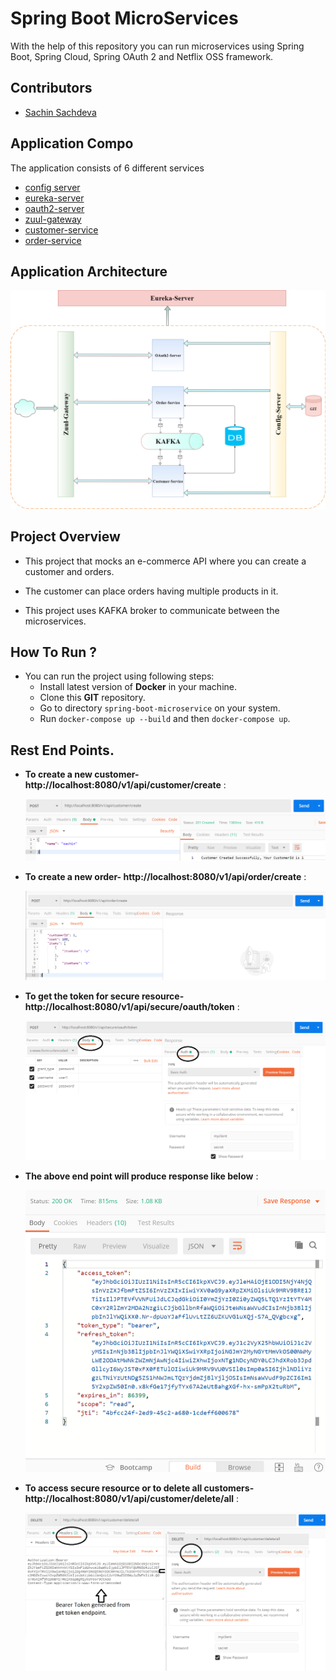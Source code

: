 # Spring Boot MicroServices
With the help of this repository you can run microservices using Spring Boot, Spring Cloud, Spring OAuth 2 and Netflix OSS framework.


## <a name="contributors"></a>Contributors

* [Sachin Sachdeva](https://www.linkedin.com/in/sachin-sachdeva-70896120/)

## <a name="application-architecture"></a>Application Compo

The application consists of 6 different services

* [config server](config-server/README.md) 
* [eureka-server](eureka-server/README.md) 
* [oauth2-server](oauth2a-server/README.md) 
* [zuul-gateway](zuul-gateway/README.md) 
* [customer-service](customer-service/README.md) 
* [order-service](order-service/README.md) 


## <a name="application-architecture"></a>Application Architecture

![screenshot!](images/image.png)


## <a name="project-overview"></a>Project Overview
* This project that mocks an e-commerce API where you can create a customer and orders.

* The customer can place orders having multiple products in it.

* This project uses KAFKA broker to communicate between the microservices.



## <a name="project-run"></a>How To Run ?
* You can run the project using following steps:
    * Install latest version of **Docker**  in your machine.
    * Clone this **GIT** repository.
    * Go to directory `spring-boot-microservice` on your system.
    * Run `docker-compose up --build` and then `docker-compose up`.
 
 
## <a name="rest-end"></a>Rest End Points.

* **To create a new customer- http://localhost:8080/v1/api/customer/create** :

     ![screenshot!](images/create.png)
 
* **To create a new order- http://localhost:8080/v1/api/order/create** :
 
    ![screenshot!](images/order.png)
 
* **To get the token for secure resource- http://localhost:8080/v1/api/secure/oauth/token** :
 
    ![screenshot!](images/get_token.png)
 
* **The above end point will produce response like below** :
 
    ![screenshot!](images/token_response.png)
 

* **To access secure resource or to delete all customers- http://localhost:8080/v1/api/customer/delete/all** :
 
    ![screenshot!](images/del_customer.png)
 
